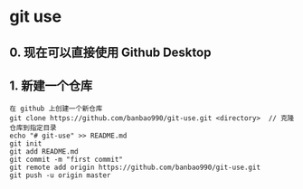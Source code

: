 # git use

## 0. 现在可以直接使用 Github Desktop

## 1. 新建一个仓库
    在 github 上创建一个新仓库
    git clone https://github.com/banbao990/git-use.git <directory>  // 克隆仓库到指定目录
    echo "# git-use" >> README.md
    git init
    git add README.md
    git commit -m "first commit"
    git remote add origin https://github.com/banbao990/git-use.git
    git push -u origin master

